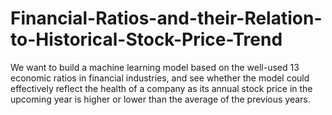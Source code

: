 # Financial-Ratios-and-their-Relation-to-Historical-Stock-Price-Trend
We want to build a machine learning model based on the well-used 13 economic ratios in financial industries, and see whether the model could effectively reflect the health of a company as its annual stock price in the upcoming year is higher or lower than the average of the previous years. 
